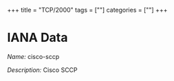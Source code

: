 +++
title = "TCP/2000"
tags = [""]
categories = [""]
+++

# IANA Data

_Name:_ cisco-sccp

_Description:_ Cisco SCCP

